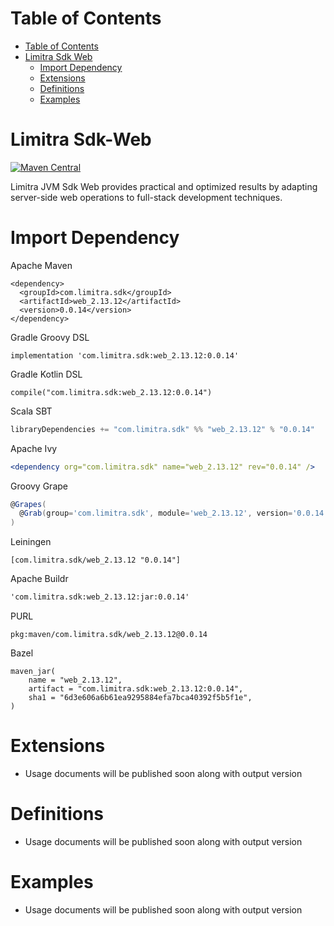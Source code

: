 Table of Contents
=================

- [Table of Contents](#table-of-contents)
- [Limitra Sdk Web](#limitra-sdk-web)
    - [Import Dependency](#import-dependency)
    - [Extensions](#extensions)
    - [Definitions](#definitions)
    - [Examples](#examples)

Limitra Sdk-Web
=======

[![Maven Central](https://img.shields.io/maven-central/v/com.limitra.sdk/web_2.13.svg?label=Maven%20Central)](https://search.maven.org/search?q=g:%22com.limitra.sdk%22%20AND%20a:%22web_2.13%22)

Limitra JVM Sdk Web provides practical and optimized results by adapting server-side web operations to full-stack development techniques. 

Import Dependency
=================

Apache Maven
````Maven
<dependency>
  <groupId>com.limitra.sdk</groupId>
  <artifactId>web_2.13.12</artifactId>
  <version>0.0.14</version>
</dependency>
````

Gradle Groovy DSL
````Gradle Groovy DSL
implementation 'com.limitra.sdk:web_2.13.12:0.0.14'
````

Gradle Kotlin DSL
````Gradle Kotlin DSL
compile("com.limitra.sdk:web_2.13.12:0.0.14")
````

Scala SBT
````Scala SBT
libraryDependencies += "com.limitra.sdk" %% "web_2.13.12" % "0.0.14"
````

Apache Ivy
````Apache Ivy
<dependency org="com.limitra.sdk" name="web_2.13.12" rev="0.0.14" />
````

Groovy Grape
````Groovy Grape
@Grapes(
  @Grab(group='com.limitra.sdk', module='web_2.13.12', version='0.0.14')
)
````

Leiningen
````Leiningen
[com.limitra.sdk/web_2.13.12 "0.0.14"]
````

Apache Buildr
````Apache Buildr
'com.limitra.sdk:web_2.13.12:jar:0.0.14'
````

PURL
````PURL
pkg:maven/com.limitra.sdk/web_2.13.12@0.0.14
````

Bazel
````Bazel
maven_jar(
    name = "web_2.13.12",
    artifact = "com.limitra.sdk:web_2.13.12:0.0.14",
    sha1 = "6d3e606a6b61ea9295884efa7bca40392f5b5f1e",
)
````

Extensions
==========

* Usage documents will be published soon along with output version

Definitions
=========

* Usage documents will be published soon along with output version

Examples
========

* Usage documents will be published soon along with output version
